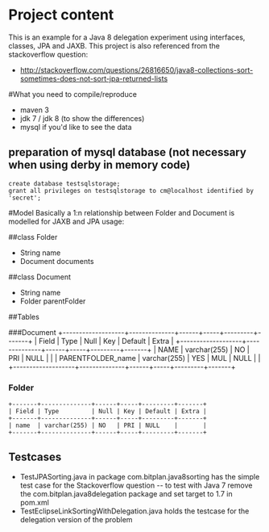# Project content
This is an example for a Java 8 delegation experiment using interfaces, classes, JPA and JAXB.
This project is also referenced from the stackoverflow question:
- http://stackoverflow.com/questions/26816650/java8-collections-sort-sometimes-does-not-sort-jpa-returned-lists

#What you need to compile/reproduce
- maven 3
- jdk 7 / jdk 8 (to show the differences)
- mysql if you'd like to see the data

## preparation of mysql database (not necessary when using derby in memory code)
    create database testsqlstorage;
    grant all privileges on testsqlstorage to cm@localhost identified by 'secret';
    
#Model
Basically a 1:n relationship between Folder and Document is modelled for JAXB and JPA usage:

##class Folder 
- String name
- <List> Document documents

##class Document
- String name
- Folder parentFolder
   
##Tables
   
###Document
    +-------------------+--------------+------+-----+---------+-------+
    | Field             | Type         | Null | Key | Default | Extra |
    +-------------------+--------------+------+-----+---------+-------+
    | NAME              | varchar(255) | NO   | PRI | NULL    |       |
    | PARENTFOLDER_name | varchar(255) | YES  | MUL | NULL    |       |
    +-------------------+--------------+------+-----+---------+-------+
### Folder
    +-------+--------------+------+-----+---------+-------+
    | Field | Type         | Null | Key | Default | Extra |
    +-------+--------------+------+-----+---------+-------+
    | name  | varchar(255) | NO   | PRI | NULL    |       |
    +-------+--------------+------+-----+---------+-------+
   
## Testcases
- TestJPASorting.java in package com.bitplan.java8sorting has the simple test case for the Stackoverflow question
-- to test with Java 7 remove the com.bitplan.java8delegation package and set target to 1.7 in pom.xml
- TestEclipseLinkSortingWithDelegation.java holds the testcase for the delegation version of the problem

   
   
   
   